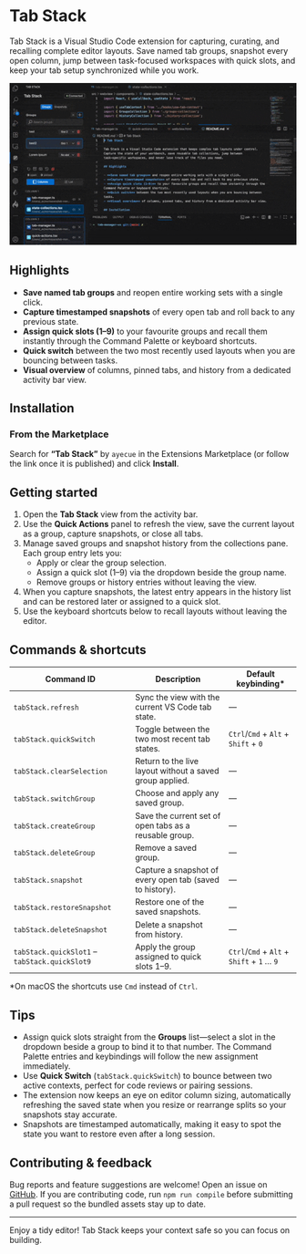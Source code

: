# Tab Stack

Tab Stack is a Visual Studio Code extension for capturing, curating, and recalling complete editor layouts. Save named tab groups, snapshot every open column, jump between task-focused workspaces with quick slots, and keep your tab setup synchronized while you work.

![Preview](https://github.com/ayecue/tab-stack/blob/main/assets/preview.gif?raw=true)

## Highlights

- **Save named tab groups** and reopen entire working sets with a single click.
- **Capture timestamped snapshots** of every open tab and roll back to any previous state.
- **Assign quick slots (1–9)** to your favourite groups and recall them instantly through the Command Palette or keyboard shortcuts.
- **Quick switch** between the two most recently used layouts when you are bouncing between tasks.
- **Visual overview** of columns, pinned tabs, and history from a dedicated activity bar view.

## Installation

### From the Marketplace

Search for **“Tab Stack”** by `ayecue` in the Extensions Marketplace (or follow the link once it is published) and click **Install**.

## Getting started

1. Open the **Tab Stack** view from the activity bar.
2. Use the **Quick Actions** panel to refresh the view, save the current layout as a group, capture snapshots, or close all tabs.
3. Manage saved groups and snapshot history from the collections pane. Each group entry lets you:
	- Apply or clear the group selection.
	- Assign a quick slot (1–9) via the dropdown beside the group name.
	- Remove groups or history entries without leaving the view.
4. When you capture snapshots, the latest entry appears in the history list and can be restored later or assigned to a quick slot.
5. Use the keyboard shortcuts below to recall layouts without leaving the editor.

## Commands & shortcuts

| Command ID | Description | Default keybinding* |
| --- | --- | --- |
| `tabStack.refresh` | Sync the view with the current VS Code tab state. | — |
| `tabStack.quickSwitch` | Toggle between the two most recent tab states. | `Ctrl`/`Cmd` + `Alt` + `Shift` + `0` |
| `tabStack.clearSelection` | Return to the live layout without a saved group applied. | — |
| `tabStack.switchGroup` | Choose and apply any saved group. | — |
| `tabStack.createGroup` | Save the current set of open tabs as a reusable group. | — |
| `tabStack.deleteGroup` | Remove a saved group. | — |
| `tabStack.snapshot` | Capture a snapshot of every open tab (saved to history). | — |
| `tabStack.restoreSnapshot` | Restore one of the saved snapshots. | — |
| `tabStack.deleteSnapshot` | Delete a snapshot from history. | — |
| `tabStack.quickSlot1` – `tabStack.quickSlot9` | Apply the group assigned to quick slots 1–9. | `Ctrl`/`Cmd` + `Alt` + `Shift` + `1` … `9` |

\*On macOS the shortcuts use `Cmd` instead of `Ctrl`.

## Tips

- Assign quick slots straight from the **Groups** list—select a slot in the dropdown beside a group to bind it to that number. The Command Palette entries and keybindings will follow the new assignment immediately.
- Use **Quick Switch** (`tabStack.quickSwitch`) to bounce between two active contexts, perfect for code reviews or pairing sessions.
- The extension now keeps an eye on editor column sizing, automatically refreshing the saved state when you resize or rearrange splits so your snapshots stay accurate.
- Snapshots are timestamped automatically, making it easy to spot the state you want to restore even after a long session.

## Contributing & feedback

Bug reports and feature suggestions are welcome! Open an issue on [GitHub](https://github.com/ayecue/tab-manager-vs/issues). If you are contributing code, run `npm run compile` before submitting a pull request so the bundled assets stay up to date.

---

Enjoy a tidy editor! Tab Stack keeps your context safe so you can focus on building.

